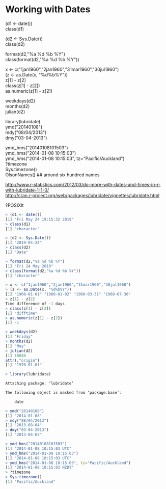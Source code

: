 # Working with Dates
(d1 <- date())<br/>
class(d1)<br/>

(d2 <- Sys.Date())<br/>
class(d2)<br/>

format(d2,"%a %d %b %Y")<br/>
class(format(d2,"%a %d %b %Y"))<br/>

x <- c("1jan1960","2jan1960","31mar1960","30jul1960")<br/>
(z <- as.Date(x, "%d%b%Y"))<br/>
z[1] - z[2]<br/>
class(z[1] - z[2])<br/>
as.numeric(z[1] - z[2])<br/>

weekdays(d2)<br/>
months(d2)<br/>
julian(d2)<br/>

library(lubridate)<br/>
ymd("20140108")<br/>
mdy("08/04/2013")<br/>
dmy("03-04-2013")<br/>

ymd_hms("20140108101503")<br/>
ymd_hms("2014-01-08 10:15:03")<br/>
ymd_hms("2014-01-08 10:15:03", tz="Pacific/Auckland")<br/>
?timezone<br/>
Sys.timezone()<br/>
OlsonNames() ## around six hundred names<br/>

http://www.r-statistics.com/2012/03/do-more-with-dates-and-times-in-r-with-lubridate-1-1-0/<br/>
http://cran.r-project.org/web/packages/lubridate/vignettes/lubridate.html<br/>

?POSIXlt
```R
> (d1 <- date())
[1] "Fri May 24 19:15:32 2019"
> class(d1)
[1] "character"

> (d2 <- Sys.Date())
[1] "2019-05-24"
> class(d2)
[1] "Date"

> format(d2,"%a %d %b %Y")
[1] "Fri 24 May 2019"
> class(format(d2,"%a %d %b %Y"))
[1] "character"

> x <- c("1jan1960","2jan1960","31mar1960","30jul1960")
> (z <- as.Date(x, "%d%b%Y"))
[1] "1960-01-01" "1960-01-02" "1960-03-31" "1960-07-30"
> z[1] - z[2]
Time difference of -1 days
> class(z[1] - z[2])
[1] "difftime"
> as.numeric(z[1] - z[2])
[1] -1

> weekdays(d2)
[1] "Friday"
> months(d2)
[1] "May"
> julian(d2)
[1] 18040
attr(,"origin")
[1] "1970-01-01"

> library(lubridate)

Attaching package: ‘lubridate’

The following object is masked from ‘package:base’:

    date

> ymd("20140108")
[1] "2014-01-08"
> mdy("08/04/2013")
[1] "2013-08-04"
> dmy("03-04-2013")
[1] "2013-04-03"

> ymd_hms("20140108101503")
[1] "2014-01-08 10:15:03 UTC"
> ymd_hms("2014-01-08 10:15:03")
[1] "2014-01-08 10:15:03 UTC"
> ymd_hms("2014-01-08 10:15:03", tz="Pacific/Auckland")
[1] "2014-01-08 10:15:03 NZDT"
> ?timezone
> Sys.timezone()
[1] "Pacific/Auckland"
```
